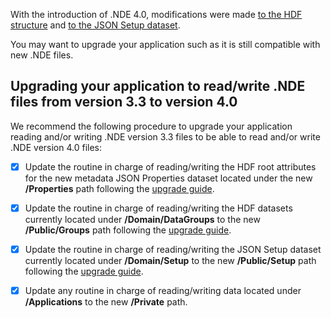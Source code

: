 With the introduction of .NDE 4.0, modifications were made [to the HDF structure](../whats-new-4.0.md#modifications-to-the-hdf-structure)  and [to the JSON Setup dataset](../whats-new-4.0.md#modifications-to-the-json-setup-dataset).  

You may want to upgrade your application such as it is still compatible with new .NDE files. 

## Upgrading your application to read/write .NDE files from version 3.3 to version 4.0

We recommend the following procedure to upgrade your application reading and/or writing .NDE version 3.3 files to be able to read and/or write .NDE version 4.0 files:

- [x] Update the routine in charge of reading/writing the HDF root attributes for the new metadata JSON Properties dataset located under the new **/Properties** path following the [upgrade guide](upgrade-metadata.md).
- [x] Update the routine in charge of reading/writing the HDF datasets currently located under **/Domain/DataGroups**  to the new **/Public/Groups** path following the [upgrade guide](upgrade-hdf-structure.md).
- [x] Update the routine in charge of reading/writing the JSON Setup dataset currently located under **/Domain/Setup**  to the new **/Public/Setup** path following the [upgrade guide](upgrade-json-setup.md). 
- [x] Update any routine in charge of reading/writing data located under **/Applications**  to the new **/Private** path. 




